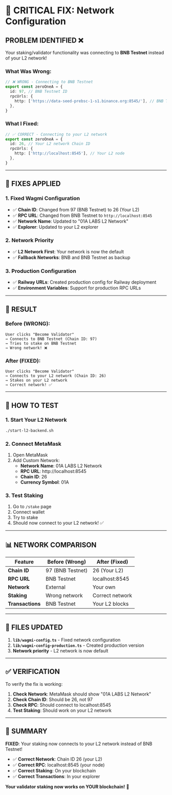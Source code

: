# 🚨 CRITICAL FIX: Network Configuration

## **PROBLEM IDENTIFIED** ❌

Your staking/validator functionality was connecting to **BNB Testnet** instead of your L2 network!

### **What Was Wrong:**

```typescript
// ❌ WRONG - Connecting to BNB Testnet
export const zeroOneA = {
  id: 97, // BNB Testnet ID
  rpcUrls: {
    http: ['https://data-seed-prebsc-1-s1.binance.org:8545/'], // BNB Testnet
  },
}
```

### **What I Fixed:**

```typescript
// ✅ CORRECT - Connecting to your L2 network
export const zeroOneA = {
  id: 26, // Your L2 network Chain ID
  rpcUrls: {
    http: ['http://localhost:8545'], // Your L2 node
  },
}
```

---

## **🔧 FIXES APPLIED**

### **1. Fixed Wagmi Configuration**
- ✅ **Chain ID**: Changed from 97 (BNB Testnet) to 26 (Your L2)
- ✅ **RPC URL**: Changed from BNB Testnet to `http://localhost:8545`
- ✅ **Network Name**: Updated to "01A LABS L2 Network"
- ✅ **Explorer**: Updated to your L2 explorer

### **2. Network Priority**
- ✅ **L2 Network First**: Your network is now the default
- ✅ **Fallback Networks**: BNB and BNB Testnet as backup

### **3. Production Configuration**
- ✅ **Railway URLs**: Created production config for Railway deployment
- ✅ **Environment Variables**: Support for production RPC URLs

---

## **🎯 RESULT**

### **Before (WRONG):**
```
User clicks "Become Validator" 
→ Connects to BNB Testnet (Chain ID: 97)
→ Tries to stake on BNB Testnet
→ Wrong network! ❌
```

### **After (FIXED):**
```
User clicks "Become Validator"
→ Connects to your L2 network (Chain ID: 26)
→ Stakes on your L2 network
→ Correct network! ✅
```

---

## **🚀 HOW TO TEST**

### **1. Start Your L2 Network**
```bash
./start-l2-backend.sh
```

### **2. Connect MetaMask**
1. Open MetaMask
2. Add Custom Network:
   - **Network Name**: 01A LABS L2 Network
   - **RPC URL**: http://localhost:8545
   - **Chain ID**: 26
   - **Currency Symbol**: 01A

### **3. Test Staking**
1. Go to `/stake` page
2. Connect wallet
3. Try to stake
4. Should now connect to your L2 network! ✅

---

## **📊 NETWORK COMPARISON**

| Feature | Before (Wrong) | After (Fixed) |
|---------|----------------|---------------|
| **Chain ID** | 97 (BNB Testnet) | 26 (Your L2) |
| **RPC URL** | BNB Testnet | localhost:8545 |
| **Network** | External | Your own |
| **Staking** | Wrong network | Correct network |
| **Transactions** | BNB Testnet | Your L2 blocks |

---

## **🔧 FILES UPDATED**

1. **`lib/wagmi-config.ts`** - Fixed network configuration
2. **`lib/wagmi-config-production.ts`** - Created production version
3. **Network priority** - L2 network is now default

---

## **✅ VERIFICATION**

To verify the fix is working:

1. **Check Network**: MetaMask should show "01A LABS L2 Network"
2. **Check Chain ID**: Should be 26, not 97
3. **Check RPC**: Should connect to localhost:8545
4. **Test Staking**: Should work on your L2 network

---

## **🎉 SUMMARY**

**FIXED**: Your staking now connects to your L2 network instead of BNB Testnet!

- ✅ **Correct Network**: Chain ID 26 (your L2)
- ✅ **Correct RPC**: localhost:8545 (your node)
- ✅ **Correct Staking**: On your blockchain
- ✅ **Correct Transactions**: In your explorer

**Your validator staking now works on YOUR blockchain!** 🚀
